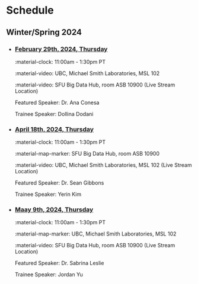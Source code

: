 # Schedule

## Winter/Spring 2024

<div class="timeline" markdown="1">

- ### [February 29th, 2024, Thursday](./archive/2024/2024-02-29.md)

    :material-clock: 11:00am - 1:30pm PT

    :material-video:  UBC, Michael Smith Laboratories, MSL 102

    :material-video: SFU Big Data Hub, room ASB 10900 (Live Stream Location)

    Featured Speaker: Dr. Ana Conesa

    Trainee Speaker: Dollina Dodani

- ### [April 18th, 2024, Thursday](./archive/2024/2024-04-18.md)

    :material-clock: 11:00am - 1:30pm PT

    :material-map-marker: SFU Big Data Hub, room ASB 10900

    :material-video: UBC, Michael Smith Laboratories, MSL 102 (Live Stream Location)

    Featured Speaker: Dr. Sean Gibbons

    Trainee Speaker: Yerin Kim

- ### [Maay 9th, 2024, Thursday](./archive/2024/2024-05-09.md)

    :material-clock: 11:00am - 1:30pm PT

    :material-map-marker:  UBC, Michael Smith Laboratories, MSL 102

    :material-video: SFU Big Data Hub, room ASB 10900 (Live Stream Location)

    Featured Speaker: Dr. Sabrina Leslie

    Trainee Speaker: Jordan Yu

</div>
